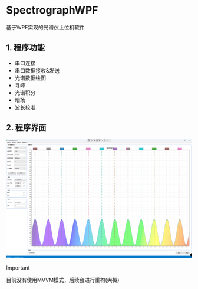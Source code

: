 # SpectrographWPF
基于WPF实现的光谱仪上位机软件

## 1. 程序功能
- 串口连接
- 串口数据接收&发送
- 光谱数据绘图
- 寻峰
- 光谱积分
- 暗场
- 波长校准

## 2. 程序界面
![image](Images/gui.png)

> [!IMPORTANT]  
> 目前没有使用MVVM模式，后续会进行重构(~~大概~~)